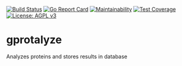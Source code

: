 [![Build Status](https://travis-ci.org/Vilnius-Lithuania-iGEM-2018/gprotalyze.svg?branch=master)](https://travis-ci.org/Vilnius-Lithuania-iGEM-2018/gprotalyze)
[![Go Report Card](https://goreportcard.com/badge/github.com/Vilnius-Lithuania-iGEM-2018/gprotalyze)](https://goreportcard.com/report/github.com/Vilnius-Lithuania-iGEM-2018/gprotalyze)
[![Maintainability](https://api.codeclimate.com/v1/badges/b4f00e563c2a98e1df9f/maintainability)](https://codeclimate.com/github/Vilnius-Lithuania-iGEM-2018/gprotalyze/maintainability)
[![Test Coverage](https://api.codeclimate.com/v1/badges/b4f00e563c2a98e1df9f/test_coverage)](https://codeclimate.com/github/Vilnius-Lithuania-iGEM-2018/gprotalyze/test_coverage)
[![License: AGPL v3](https://img.shields.io/badge/License-AGPL%20v3-blue.svg)](https://www.gnu.org/licenses/agpl-3.0)

# gprotalyze
Analyzes proteins and stores results in database
